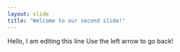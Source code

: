 ```yaml
---
layout: slide
title: "Welcome to our second slide!"
---
```

Hello, I am editing this line
Use the left arrow to go back!
